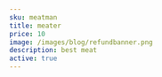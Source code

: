 ```yaml
---
sku: meatman
title: meater
price: 10
image: /images/blog/refundbanner.png
description: best meat
active: true
---
```

